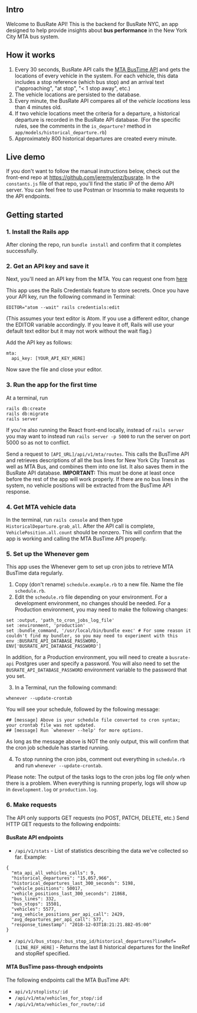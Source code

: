 ## Intro

Welcome to BusRate API!  This is the backend for BusRate NYC, an app designed to help provide insights about __bus performance__ in the New York City MTA bus system.

## How it works

1. Every 30 seconds, BusRate API calls the [MTA BusTime API](http://bustime.mta.info/wiki/Developers/SIRIVehicleMonitoring) and gets the locations of every vehicle in the system.  For each vehicle, this data includes a stop reference (which bus stop) and an arrival text ("approaching", "at stop", "< 1 stop away", etc.)
2. The vehicle locations are persisted to the database.
3. Every minute, the BusRate API compares all of the _vehicle locations_ less than 4 minutes old.
4. If two vehicle locations meet the criteria for a departure, a historical departure is recorded in the BusRate API database.  (For the specific rules, see the comments in the `is_departure?` method in `app/models/historical_departure.rb`)
5. Approximately 800 historical departures are created every minute.

## Live demo

If you don't want to follow the manual instructions below, check out the front-end repo at https://github.com/jeremylenz/busrate.  In the `constants.js` file of that repo, you'll find the static IP of the demo API server.  You can feel free to use Postman or Insomnia to make requests to the API endpoints.

## Getting started

### 1. Install the Rails app

After cloning the repo, run `bundle install` and confirm that it completes successfully.

### 2. Get an API key and save it

Next, you'll need an API key from the MTA.  You can request one from [here](http://bustime.mta.info/wiki/Developers/Index)

This app uses the Rails Credentials feature to store secrets.  Once you have your API key, run the following command in Terminal:

`EDITOR="atom --wait" rails credentials:edit`

(This assumes your text editor is Atom.  If you use a different editor, change the EDITOR variable accordingly.  If you leave it off, Rails will use your default text editor but it may not work without the wait flag.)

Add the API key as follows:

```
mta:
  api_key: [YOUR_API_KEY_HERE]
```

Now save the file and close your editor.

### 3. Run the app for the first time

At a terminal, run
```
rails db:create
rails db:migrate
rails server
```

If you're also running the React front-end locally, instead of `rails server` you may want to instead run `rails server -p 5000` to run the server on port 5000 so as not to conflict.

Send a request to `[API_URL]/api/v1/mta/routes`.  This calls the BusTime API and retrieves descriptions of all the bus lines for New York City Transit as well as MTA Bus, and combines them into one list.  It also saves them in the BusRate API database.  __IMPORTANT:__ This must be done at least once before the rest of the app will work properly.  If there are no bus lines in the system, no vehicle positions will be extracted from the BusTime API response.

### 4. Get MTA vehicle data

In the terminal, run `rails console` and then type `HistoricalDeparture.grab_all`.  After the API call is complete, `VehiclePosition.all.count` should be nonzero.  This will confirm that the app is working and calling the MTA BusTime API properly.

### 5. Set up the Whenever gem

This app uses the Whenever gem to set up cron jobs to retrieve MTA BusTime data regularly.

1. Copy (don't rename) `schedule.example.rb` to a new file.  Name the file `schedule.rb`.
2. Edit the `schedule.rb` file depending on your environment.  For a development environment, no changes should be needed.  For a Production environment, you may need to make the following changes:

```
set :output, 'path_to_cron_jobs_log_file'
set :environment, 'production'
set :bundle_command, '/usr/local/bin/bundle exec' # For some reason it couldn't find my bundler, so you may need to experiment with this
env :BUSRATE_API_DATABASE_PASSWORD, ENV['BUSRATE_API_DATABASE_PASSWORD']
```

In addition, for a Production environment, you will need to create a `busrate-api` Postgres user and specify a password.  You will also need to set the `BUSRATE_API_DATABASE_PASSWORD` environment variable to the password that you set.

3. In a Terminal, run the following command:
```
whenever --update-crontab
```

You will see your schedule, followed by the following message:
```
## [message] Above is your schedule file converted to cron syntax; your crontab file was not updated.
## [message] Run `whenever --help' for more options.
```

As long as the message above is NOT the only output, this will confirm that the cron job schedule has started running.

4. To stop running the cron jobs, comment out everything in `schedule.rb` and run `whenever --update-crontab`.

Please note: The output of the tasks logs to the cron jobs log file _only_ when there is a problem.  When everything is running properly, logs will show up in `development.log` or `production.log`.

### 6. Make requests

The API only supports GET requests (no POST, PATCH, DELETE, etc.) Send HTTP GET requests to the following endpoints:

#### BusRate API endpoints

* `/api/v1/stats` - List of statistics describing the data we've collected so far.  Example:
```
{
  "mta_api_all_vehicles_calls": 9,
  "historical_departures": "15,057,966",
  "historical_departures_last_300_seconds": 5198,
  "vehicle_positions": 50017,
  "vehicle_positions_last_300_seconds": 21868,
  "bus_lines": 332,
  "bus_stops": 15501,
  "vehicles": 5577,
  "avg_vehicle_positions_per_api_call": 2429,
  "avg_departures_per_api_call": 577,
  "response_timestamp": "2018-12-03T18:21:21.882-05:00"
}
```
* `/api/v1/bus_stops/:bus_stop_id/historical_departures?lineRef=[LINE_REF_HERE]` - Returns the last 8 historical departures for the lineRef and stopRef specified.

#### MTA BusTime pass-through endpoints
The following endpoints call the MTA BusTime API:

* `api/v1/stoplists/:id`
* `/api/v1/mta/vehicles_for_stop/:id`
* `/api/v1/mta/vehicles_for_route/:id`
